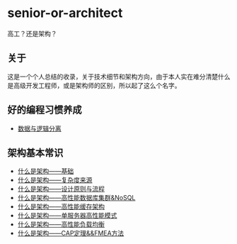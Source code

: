 # senior-or-architect

高工？还是架构？

## 关于

这是一个个人总结的收录，关于技术细节和架构方向，由于本人实在难分清楚什么是高级开发工程师，或是架构师的区别，所以起了这么个名字。

## 好的编程习惯养成

* [数据与逻辑分离](https://github.com/dumplings/senior-or-architect/issues/1)

## 架构基本常识

* [什么是架构——基础](https://github.com/dumplings/senior-or-architect/issues/2)
* [什么是架构——复杂度来源](https://github.com/dumplings/senior-or-architect/issues/3)
* [什么是架构——设计原则与流程](https://github.com/dumplings/senior-or-architect/issues/4)
* [什么是架构——高性能数据库集群&NoSQL](https://github.com/dumplings/senior-or-architect/issues/5)
* [什么是架构——高性能缓存架构](https://github.com/dumplings/senior-or-architect/issues/6)
* [什么是架构——单服务器高性能模式](https://github.com/dumplings/senior-or-architect/issues/7)
* [什么是架构——高性能负载均衡](https://github.com/dumplings/senior-or-architect/issues/8)
* [什么是架构——CAP定理&&FMEA方法](https://github.com/dumplings/senior-or-architect/issues/9)

